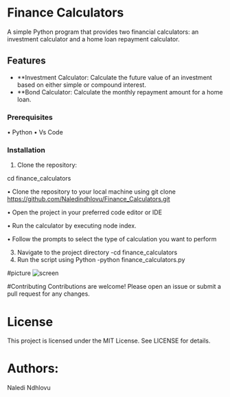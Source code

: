 # Finance Calculators

A simple Python program that provides two financial calculators: an investment calculator and a home loan repayment calculator.

## Features

- **Investment Calculator: Calculate the future value of an investment based on either simple or compound interest.
- **Bond Calculator: Calculate the monthly repayment amount for a home loan.

### Prerequisites
• Python
• Vs Code

### Installation
 
1. Clone the repository:
   
 cd finance_calculators

• Clone the repository to your local machine using git clone https://github.com/Naledindhlovu/Finance_Calculators.git

• Open the project in your preferred code editor or IDE

• Run the calculator by executing node index.

• Follow the prompts to select the type of calculation you want to perform

3. Navigate to the project directory
   -cd finance_calculators
4. Run the script using Python
   -python finance_calculators.py

#picture
![screen](https://github.com/Naledindhlovu/Finance_Calculators/assets/135599769/e959f15c-988a-4770-a97d-b3fadc723182)

#Contributing
Contributions are welcome! Please open an issue or submit a pull request for any changes.

# License
This project is licensed under the MIT License. See LICENSE for details.

# Authors:
Naledi Ndhlovu
